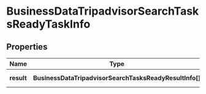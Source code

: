 # BusinessDataTripadvisorSearchTasksReadyTaskInfo

## Properties

| Name | Type | Description | Notes |
|------------ | ------------- | ------------- | -------------|
**result** | **BusinessDataTripadvisorSearchTasksReadyResultInfo[]** | array of results |[optional]|